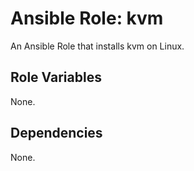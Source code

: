 # Ansible Role: kvm

An Ansible Role that installs kvm on Linux.

## Role Variables

None.

## Dependencies

None.
